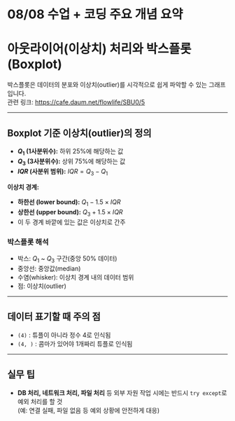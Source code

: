 # 08/08 수업 + 코딩 주요 개념 요약

# 아웃라이어(이상치) 처리와 박스플롯(Boxplot)

박스플롯은 데이터의 분포와 이상치(outlier)를 시각적으로 쉽게 파악할 수 있는 그래프입니다.  
관련 링크: https://cafe.daum.net/flowlife/SBU0/5

---

## Boxplot 기준 이상치(outlier)의 정의

- **$Q_1$ (1사분위수):** 하위 25%에 해당하는 값  
- **$Q_3$ (3사분위수):** 상위 75%에 해당하는 값  
- **$IQR$ (사분위 범위):** $IQR = Q_3 - Q_1$

**이상치 경계:**
- **하한선 (lower bound):** $Q_1 - 1.5 \times IQR$
- **상한선 (upper bound):** $Q_3 + 1.5 \times IQR$
- 이 두 경계 바깥에 있는 값은 이상치로 간주

### 박스플롯 해석
- 박스: $Q_1$ ~ $Q_3$ 구간(중앙 50% 데이터)
- 중앙선: 중앙값(median)
- 수염(whisker): 이상치 경계 내의 데이터 범위
- 점: 이상치(outlier)

---

## 데이터 표기할 때 주의 점

- `(4)` : 튜플이 아니라 정수 4로 인식됨
- `(4, )` : 콤마가 있어야 1개짜리 튜플로 인식됨

---

## 실무 팁

- **DB 처리, 네트워크 처리, 파일 처리** 등 외부 자원 작업 시에는 반드시 `try except`로 예외 처리를 할 것  
  (예: 연결 실패, 파일 없음 등 예외 상황에 안전하게 대응)